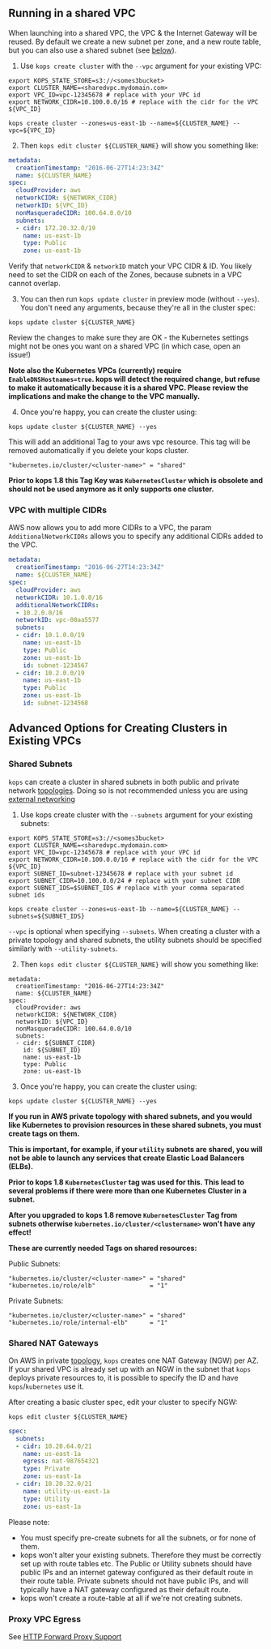## Running in a shared VPC

When launching into a shared VPC, the VPC & the Internet Gateway will be reused. By default we create a new subnet per zone,
and a new route table, but you can also use a shared subnet (see [below](#shared-subnets)).

1. Use `kops create cluster` with the `--vpc` argument for your existing VPC:

  ```shell
  export KOPS_STATE_STORE=s3://<somes3bucket>
  export CLUSTER_NAME=<sharedvpc.mydomain.com>
  export VPC_ID=vpc-12345678 # replace with your VPC id
  export NETWORK_CIDR=10.100.0.0/16 # replace with the cidr for the VPC ${VPC_ID}

  kops create cluster --zones=us-east-1b --name=${CLUSTER_NAME} --vpc=${VPC_ID}
  ```

2. Then `kops edit cluster ${CLUSTER_NAME}` will show you something like:

  ```yaml
  metadata:
    creationTimestamp: "2016-06-27T14:23:34Z"
    name: ${CLUSTER_NAME}
  spec:
    cloudProvider: aws
    networkCIDR: ${NETWORK_CIDR}
    networkID: ${VPC_ID}
    nonMasqueradeCIDR: 100.64.0.0/10
    subnets:
    - cidr: 172.20.32.0/19
      name: us-east-1b
      type: Public
      zone: us-east-1b
  ```

  Verify that `networkCIDR` & `networkID` match your VPC CIDR & ID. 
  You likely need to set the CIDR on each of the Zones, because subnets in a VPC cannot overlap.

3. You can then run `kops update cluster` in preview mode (without `--yes`). 
  You don't need any arguments, because they're all in the cluster spec:

  ```shell
  kops update cluster ${CLUSTER_NAME}
  ```

  Review the changes to make sure they are OK - the Kubernetes settings might 
   not be ones you want on a shared VPC (in which case, open an issue!)

  **Note also the Kubernetes VPCs (currently) require `EnableDNSHostnames=true`. kops will detect the required change,
   but refuse to make it automatically because it is a shared VPC. Please review the implications and make the change
   to the VPC manually.**

4. Once you're happy, you can create the cluster using:

  ```shell
  kops update cluster ${CLUSTER_NAME} --yes
  ```

  This will add an additional Tag to your aws vpc resource. This tag
  will be removed automatically if you delete your kops cluster.

  ```
  "kubernetes.io/cluster/<cluster-name>" = "shared"
  ```

  **Prior to kops 1.8 this Tag Key was `KubernetesCluster` which is obsolete and should
  not be used anymore as it only supports one cluster.**


### VPC with multiple CIDRs

AWS now allows you to add more CIDRs to a VPC, the param `AdditionalNetworkCIDRs` allows you to specify any additional CIDRs added to the VPC.

```yaml
metadata:
  creationTimestamp: "2016-06-27T14:23:34Z"
  name: ${CLUSTER_NAME}
spec:
  cloudProvider: aws
  networkCIDR: 10.1.0.0/16
  additionalNetworkCIDRs:
  - 10.2.0.0/16
  networkID: vpc-00aa5577
  subnets:
  - cidr: 10.1.0.0/19
    name: us-east-1b
    type: Public
    zone: us-east-1b
    id: subnet-1234567
  - cidr: 10.2.0.0/19
    name: us-east-1b
    type: Public
    zone: us-east-1b
    id: subnet-1234568
```


## Advanced Options for Creating Clusters in Existing VPCs

### Shared Subnets

`kops` can create a cluster in shared subnets in both public and private network [topologies](topology.md). Doing so is not recommended unless you are using [external networking](networking.md#supported-cni-networking)

1. Use kops create cluster with the `--subnets` argument for your existing subnets:

  ```shell
  export KOPS_STATE_STORE=s3://<somes3bucket>
  export CLUSTER_NAME=<sharedvpc.mydomain.com>
  export VPC_ID=vpc-12345678 # replace with your VPC id
  export NETWORK_CIDR=10.100.0.0/16 # replace with the cidr for the VPC ${VPC_ID}
  export SUBNET_ID=subnet-12345678 # replace with your subnet id
  export SUBNET_CIDR=10.100.0.0/24 # replace with your subnet CIDR
  export SUBNET_IDS=$SUBNET_IDS # replace with your comma separated subnet ids

  kops create cluster --zones=us-east-1b --name=${CLUSTER_NAME} --subnets=${SUBNET_IDS}
  ```

  `--vpc` is optional when specifying `--subnets`. When creating a cluster with a 
  private topology and shared subnets, the utility subnets should be specified similarly with `--utility-subnets`.

2. Then `kops edit cluster ${CLUSTER_NAME}` will show you something like:

  ```
  metadata:
    creationTimestamp: "2016-06-27T14:23:34Z"
    name: ${CLUSTER_NAME}
  spec:
    cloudProvider: aws
    networkCIDR: ${NETWORK_CIDR}
    networkID: ${VPC_ID}
    nonMasqueradeCIDR: 100.64.0.0/10
    subnets:
    - cidr: ${SUBNET_CIDR}
      id: ${SUBNET_ID}
      name: us-east-1b
      type: Public
      zone: us-east-1b
  ```

3. Once you're happy, you can create the cluster using:

  ```
  kops update cluster ${CLUSTER_NAME} --yes
  ```

  **If you run in AWS private topology with shared subnets, and you would like Kubernetes to provision resources in these shared subnets, you must create tags on them.**
  
  **This is important, for example, if your `utility` subnets are shared, you will not be able to launch any services that create Elastic Load Balancers (ELBs).**
  
  **Prior to kops 1.8 `KubernetesCluster` tag was used for this. This lead to several problems if there were more than one Kubernetes Cluster in a subnet.**
  
  **After you upgraded to kops 1.8 remove `KubernetesCluster` Tag from subnets otherwise `kubernetes.io/cluster/<clustername>` won't have any effect!**

  **These are currently needed Tags on shared resources:**

  Public Subnets:
  ```
  "kubernetes.io/cluster/<cluster-name>" = "shared"
  "kubernetes.io/role/elb"               = "1"
  ```

  Private Subnets:
  ```
  "kubernetes.io/cluster/<cluster-name>" = "shared"
  "kubernetes.io/role/internal-elb"      = "1"
  ```


### Shared NAT Gateways

On AWS in private [topology](topology.md), `kops` creates one NAT Gateway (NGW) per AZ. If your shared VPC is already set up with an NGW in the subnet that `kops` deploys private resources to, it is possible to specify the ID and have `kops`/`kubernetes` use it.

After creating a basic cluster spec, edit your cluster to specify NGW:

`kops edit cluster ${CLUSTER_NAME}`

```yaml
spec:
  subnets:
  - cidr: 10.20.64.0/21
    name: us-east-1a
    egress: nat-987654321
    type: Private
    zone: us-east-1a
  - cidr: 10.20.32.0/21
    name: utility-us-east-1a
    type: Utility
    zone: us-east-1a
```

Please note:

* You must specify pre-create subnets for all the subnets, or for none of them.
* kops won't alter your existing subnets.  Therefore they must be correctly set up with route tables etc.  The
  Public or Utility subnets should have public IPs and an internet gateway configured as their default route
  in their route table.  Private subnets should not have public IPs, and will typically have a NAT gateway
  configured as their default route.
* kops won't create a route-table at all if we're not creating subnets.

### Proxy VPC Egress

See [HTTP Forward Proxy Support](http_proxy.md)
